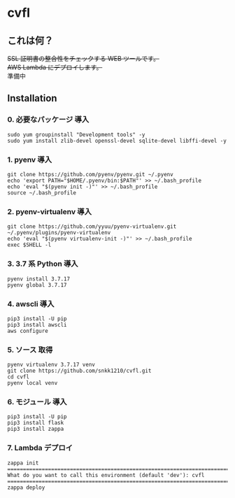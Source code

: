 cvfl
=========

## これは何？

~~SSL 証明書の整合性をチェックする WEB ツールです。~~  
~~AWS Lambda にデプロイします。~~  
準備中

## Installation

### 0. 必要なパッケージ 導入

```
sudo yum groupinstall "Development tools" -y
sudo yum install zlib-devel openssl-devel sqlite-devel libffi-devel -y
```

### 1. pyenv 導入

```
git clone https://github.com/pyenv/pyenv.git ~/.pyenv
echo 'export PATH="$HOME/.pyenv/bin:$PATH"' >> ~/.bash_profile
echo 'eval "$(pyenv init -)"' >> ~/.bash_profile
source ~/.bash_profile
```

### 2. pyenv-virtualenv 導入

```
git clone https://github.com/yyuu/pyenv-virtualenv.git ~/.pyenv/plugins/pyenv-virtualenv
echo 'eval "$(pyenv virtualenv-init -)"' >> ~/.bash_profile
exec $SHELL -l
```

### 3. 3.7 系 Python 導入

```
pyenv install 3.7.17
pyenv global 3.7.17
```

### 4. awscli 導入

```
pip3 install -U pip
pip3 install awscli
aws configure
```

### 5. ソース 取得

```
pyenv virtualenv 3.7.17 venv
git clone https://github.com/snkk1210/cvfl.git
cd cvfl
pyenv local venv
```

### 6. モジュール 導入

```
pip3 install -U pip
pip3 install flask
pip3 install zappa
```

### 7. Lambda デプロイ

```
zappa init
===========================================================================
What do you want to call this environment (default 'dev'): cvfl
===========================================================================
zappa deploy